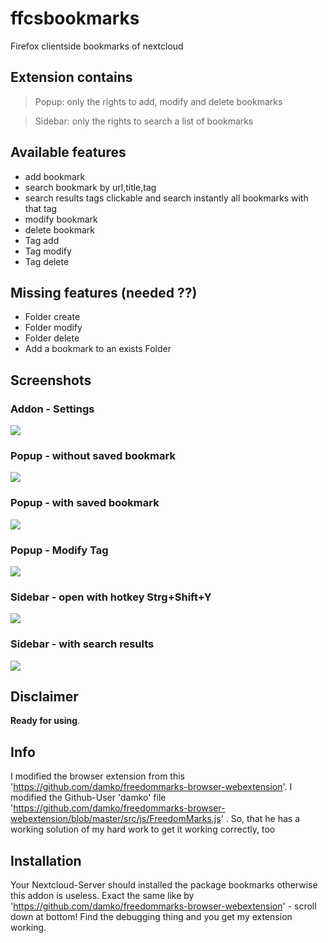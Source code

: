 # ffcsbookmarks
Firefox clientside bookmarks of nextcloud

## Extension contains
> Popup: only the rights to add, modify and delete bookmarks


> Sidebar: only the rights to search a list of bookmarks

## Available features
- add bookmark
- search bookmark by url,title,tag
- search results tags clickable and search instantly all bookmarks with that tag
- modify bookmark
- delete bookmark
- Tag add
- Tag modify
- Tag delete

## Missing features **(needed ??)**
- Folder create
- Folder modify
- Folder delete
- Add a bookmark to an exists Folder

## Screenshots

### Addon - Settings
![](screenshots/addon\_settings.png)

### Popup - without saved bookmark
![](screenshots/Popup\_BookmarkNotAdded.png)

### Popup - with saved bookmark
![](screenshots/Popup\_BookmarkAdded.png)

### Popup - Modify Tag
![](screenshots/Popup\_TagModifying.png)

### Sidebar - open with hotkey Strg+Shift+Y
![](screenshots/Sidebar\_Empty.png)

### Sidebar - with search results
![](screenshots/Sidebar\_SearchResults.png)

## Disclaimer
**Ready for using**.

## Info
I modified the browser extension from this 'https://github.com/damko/freedommarks-browser-webextension'.
I modified the Github-User 'damko' file 'https://github.com/damko/freedommarks-browser-webextension/blob/master/src/js/FreedomMarks.js' .
So, that he has a working solution of my hard work to get it working correctly, too

## Installation
Your Nextcloud-Server should installed the package bookmarks otherwise this addon is useless.
Exact the same like by 'https://github.com/damko/freedommarks-browser-webextension' - scroll down at bottom! Find the debugging thing and you get my extension working.
